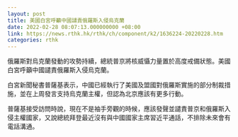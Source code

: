 ```yaml
---
layout: post
title: 美國白宮呼籲中國譴責俄羅斯入侵烏克蘭
date: 2022-02-28 08:07:13.000000000 +08:00
link: https://news.rthk.hk/rthk/ch/component/k2/1636224-20220228.htm
categories: rthk
---
```


俄羅斯對烏克蘭發動的攻勢持續，總統普京將核威懾力量置於高度戒備狀態。美國白宮呼籲中國譴責俄羅斯入侵烏克蘭。

白宮新聞秘書普薩基表示，中國已經執行了美國及盟國對俄羅斯實施的部分制裁措施，並在上周發言支持烏克蘭主權，但認為北京應該有更多行動。

普薩基接受訪問時說，現在不是袖手旁觀的時候，應該發聲並譴責普京和俄羅斯入侵主權國家，又說總統拜登最近沒有與中國國家主席習近平通話，不排除未來會有電話溝通。
